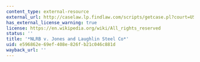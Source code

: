 ```yaml
---
content_type: external-resource
external_url: http://caselaw.lp.findlaw.com/scripts/getcase.pl?court=US&vol=301&invol=1
has_external_license_warning: true
license: https://en.wikipedia.org/wiki/All_rights_reserved
status: ''
title: '*NLRB v. Jones and Laughlin Steel Co*'
uid: e596862e-69ef-408e-826f-b21c046c881d
wayback_url: ''
---
```

